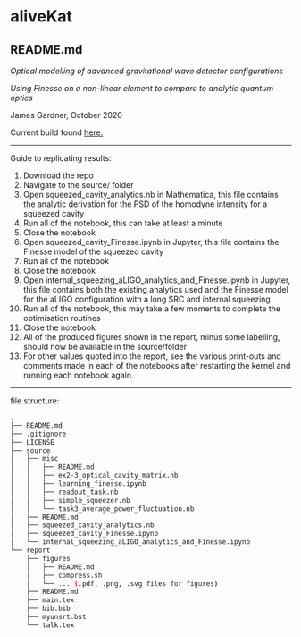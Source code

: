 # aliveKat
## README.md
*Optical modelling of advanced gravitational wave detector configurations*

*Using Finesse on a non-linear element to compare to analytic quantum optics*

James Gardner, October 2020

Current build found [here.](https://github.com/daccordeon/aliveKat)

---
Guide to replicating results:
1. Download the repo
2. Navigate to the source/ folder
3. Open squeezed_cavity_analytics.nb in Mathematica, this file contains the analytic derivation for the PSD of the homodyne intensity for a squeezed cavity 
4. Run all of the notebook, this can take at least a minute
5. Close the notebook
6. Open squeezed_cavity_Finesse.ipynb in Jupyter, this file contains the Finesse model of the squeezed cavity
7. Run all of the notebook
8. Close the notebook
9. Open internal_squeezing_aLIGO_analytics_and_Finesse.ipynb in Jupyter, this file contains both the existing analytics used and the Finesse model for the aLIGO configuration with a long SRC and internal squeezing 
10. Run all of the notebook, this may take a few moments to complete the optimisation routines
11. Close the notebook
12. All of the produced figures shown in the report, minus some labelling, should now be available in the source/folder  
13. For other values quoted into the report, see the various print-outs and comments made in each of the notebooks after restarting the kernel and running each notebook again.

---
file structure:
```bash
.
├── README.md
├── .gitignore
├── LICENSE
├── source
│   ├── misc
│   │   ├── README.md
│   │   ├── ex2-3_optical_cavity_matrix.nb
│   │   ├── learning_finesse.ipynb
│   │   ├── readout_task.nb
│   │   ├── simple_squeezer.nb
│   │   └── task3_average_power_fluctuation.nb
│   ├── README.md
│   ├── squeezed_cavity_analytics.nb
│   ├── squeezed_cavity_Finesse.ipynb
│   └── internal_squeezing_aLIGO_analytics_and_Finesse.ipynb
└── report
    ├── figures
    │   ├── README.md
    │   ├── compress.sh
    │   └── ... (.pdf, .png, .svg files for figures)
    ├── README.md
    ├── main.tex
    ├── bib.bib
    ├── myunsrt.bst
    └── talk.tex
```
[//]: # (tree -I '*.pdf|*.png')
